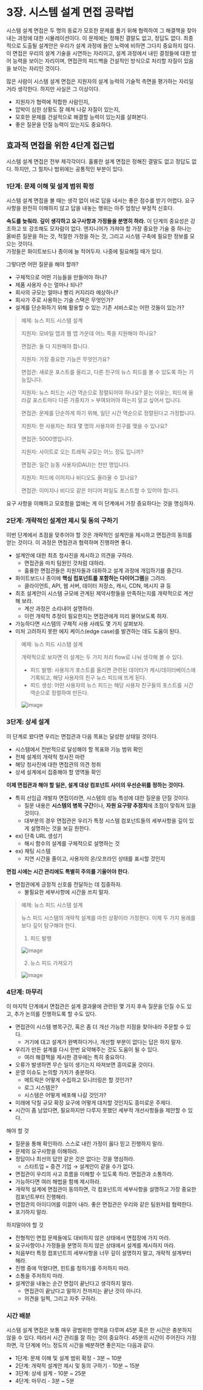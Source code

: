 # 3장. 시스템 설계 면접 공략법
시스템 설계 면접은 두 명의 동료가 모호한 문제를 풀기 위해 협력하여 그 해결책을 찾아내는 과정에 대한 시뮬레이션이다. 이 문제에는 정해진 결말도 없고, 정답도 없다. 최종적으로 도출될 설계안은 우리가 설계 과정에 들인 노력에 비하면 그다지 중요하지 않다.  
이 면접은 우리의 설계 기술을 시연하는 자리이고, 설계 과정에서 내린 결정들에 대한 방어 능력을 보이는 자리이며, 면접관의 피드백을 건설적인 방식으로 처리할 자질이 있음을 보이는 자리인 것이다.

많은 사람이 시스템 설계 면접은 지원자의 설계 능력의 기술적 측면을 평가하는 자리일 거라 생각한다. 하지만 사실은 그 이상이다.
- 지원자가 협력에 적합한 사람인지,
- 압박이 심한 상황도 잘 헤쳐 나갈 자질이 있는지,
- 모호한 문제를 건설적으로 해결할 능력이 있는지를 살펴본다.
- 좋은 질문을 던질 능력이 있는지도 중요하다.

## 효과적 면접을 위한 4단계 접근법
시스템 설계 면접은 전부 제각각이다. 훌륭한 설계 면접은 정해진 결말도 없고 정답도 없다. 하지만, 그 절차나 범위에는 공통적인 부분이 있다.

### 1단계: 문제 이해 및 설계 범위 확정
시스템 설계 면접을 볼 때는 생각 없이 바로 답을 내서는 좋은 점수를 받기 어렵다. 요구사항을 완전히 이해하지 않고 답을 내놓는 행위는 아주 엄청난 부정적 신호다.

**속도를 늦춰라. 깊이 생각하고 요구사항과 가정들을 분명히 하라.** 이 단계의 중요성은 강조하고 또 강조해도 모자람이 없다. 엔지니어가 가져야 할 가장 중요한 기술 중 하나는 올바른 질문을 하는 것, 적절한 가정을 하는 것, 그리고 시스템 구축에 필요한 정보를 모으는 것이다.  
가정들은 화이트보드나 종이에 늘 적어두자. 나중에 필요해질 때가 있다.

그렇다면 어떤 질문을 해야 할까?
- 구체적으로 어떤 기능들을 만들어야 하나?
- 제품 사용자 수는 얼마나 되나?
- 회사의 규모는 얼마나 빨리 커지리라 예상하나?
- 회사가 주로 사용하는 기술 스택은 무엇인가?
- 설계를 단순화하기 위해 활용할 수 있는 기존 서비스로는 어떤 것들이 있는가?

> 예제: 뉴스 피드 시스템 설계
> 
> 지원자: 모바일 앱과 웹 앱 가운데 어느 쪽을 지원해야 하나요?
> 
> 면접관: 둘 다 지원해야 합니다.
> 
> 지원자: 가장 중요한 기능은 무엇인가요?
> 
> 면접관: 새로운 포스트를 올리고, 다른 친구의 뉴스 피드를 볼 수 있도록 하는 기능입니다.
> 
> 지원자: 뉴스 피드는 시간 역순으로 정렬되어야 하나요? 묻는 이유는, 피드에 올라갈 포스트마다 다른 가중치가 > 부여되어야 하는지 알고 싶어서 입니다.
> 
> 면접관: 문제를 단순하게 하기 위해, 일단 시간 역순으로 정렬된다고 가정합니다.
> 
> 지원자: 한 사용자는 최대 몇 명의 사용자와 친구를 맺을 수 있나요?
> 
> 면접관: 5000명입니다.
> 
> 지원자: 사이트로 오는 트래픽 규모는 어느 정도 입니까?
> 
> 면접관: 일간 능동 사용자(DAU)는 천만 명입니다.
> 
> 지원자: 피드에 이미지나 비디오도 올라올 수 있나요?
> 
> 면접관: 이미지나 비디오 같은 미디어 파일도 포스트할 수 있어야 합니다.

요구 사항을 이해하고 모호함을 없애는 게 이 단계에서 가장 중요하다는 것을 명심하자.

### 2단계: 개략적인 설계안 제시 및 동의 구하기
이번 단계에서 초점을 맞추어야 할 것은 개략적인 설계안을 제시하고 면접관의 동의를 얻는 것이다. 이 과정은 면접관과 협력하며 진행하면 좋다.

- 설계안에 대한 최초 청사진을 제시하고 의견을 구하라.
  - 면접관을 마치 팀원인 것처럼 대하라.
  - 훌륭한 면접관들은 지원자들과 대화하고 설계 과정에 개입하기를 즐긴다.
- 화이트보드나 종이에 **핵심 컴포넌트를 포함하는 다이어그램**을 그려라.
  - 클라이언트, API, 웹 서버, 데이터 저장소, 캐시, CDN, 메시지 큐 등
- 최초 설계안이 시스템 규모에 관계된 제약사항들을 만족하는지를 개략적으로 계산해 보라.
  - 계산 과정은 소리내어 설명하라.
  - 이런 개략적 추정이 필요한지는 면접관에게 미리 물어보도록 하자.
- 가능하다면 시스템의 구체적 사용 사례도 몇 가지 살펴보자.
- 미처 고려하지 못한 에지 케이스(edge case)를 발견하는 데도 도움이 된다.

> 예제: 뉴스 피드 시스템 설계
> 
> 개략적으로 보자면 이 설계는 두 가지 처리 flow로 나눠 생각해 볼 수 있다.
> - 피드 발행: 사용자가 포스트를 올리면 관련된 데이터가 캐시/데이터베이스에 기록되고, 해당 사용자의 친구 뉴스 피드에 뜨게 된다.
> - 피드 생성: 어떤 사용자의 뉴스 피드는 해당 사용자 친구들의 포스트를 시간 역순으로 정렬하여 만든다.
> 
> ![image](https://github.com/alanhakhyeonsong/LetsReadBooks/assets/60968342/e301a318-fe6c-4a68-a5a4-4430291e0054)

### 3단계: 상세 설계
이 단계로 왔다면 우리는 면접관과 다음 목표는 달성한 상태일 것이다.
- 시스템에서 전반적으로 달성해야 할 목표와 기능 범위 확인
- 전체 설계의 개략적 청사진 마련
- 해당 청사진에 대한 면접관의 의견 청취
- 상세 설계에서 집중해야 할 영역들 확인

**이제 면접관과 해야 할 일은, 설계 대상 컴포넌트 사이의 우선순위를 정하는 것이다.**
- 특히 선임급 개발자 면접이라면, 시스템의 성능 특성에 대한 질문을 던질 것이다.
  - 질문 내용은 **시스템의 병목 구간**이나, **자원 요구량 추정치**에 초점이 맞춰져 있을 것이다.
  - 대부분의 경우 면접관은 우리가 특정 시스템 컴포넌트들의 세부사항을 깊이 있게 설명하는 것을 보길 원한다.
- ex) 단축 URL 생성기
  - 해시 함수의 설계를 구체적으로 설명하는 것
- ex) 채팅 시스템
  - 지연 시간을 줄이고, 사용자의 온/오프라인 상태를 표시할 것인지

**면접 시에는 시간 관리에도 특별히 주의를 기울어야 한다.**
- 면접관에게 긍정적 신호를 전달하는 데 집중하자.
  - 불필요한 세부사항에 시간을 쓰지 말자.

> 예제: 뉴스 피드 시스템 설계
> 
> 뉴스 피드 시스템의 개략적 설계를 마친 상황이라 가정한다. 이제 두 가지 용례를 보다 깊이 탐구해야 한다.
> 1. 피드 발행
> 
> ![image](https://github.com/alanhakhyeonsong/LetsReadBooks/assets/60968342/6e443882-18bd-4bf9-8418-349ee3f58b23)
> 
> 2. 뉴스 피드 가져오기
> 
> ![image](https://github.com/alanhakhyeonsong/LetsReadBooks/assets/60968342/4386d5ff-6136-469a-8603-f743acdbe1f8)

### 4단계: 마무리
이 마지막 단계에서 면접관은 설계 결과물에 관련된 몇 가지 후속 질문을 던질 수도 있고, 추가 논의를 진행하도록 할 수도 있다.

- 면접관이 시스템 병목구간, 혹은 좀 더 개선 가능한 지점을 찾아내라 주문할 수 있다.
  - 거기에 대고 설계가 완벽하다거나, 개선할 부분이 없다는 답은 하지 말자.
- 우리가 만든 설계를 다시 한번 요약해주는 것도 도움이 될 수 있다.
  - 여러 해결책을 제시한 경우에는 특히 중요하다.
- 오류가 발생하면 무슨 일이 생기는지 따져보면 흥미로울 것이다.
- 운영 이슈도 논의할 가치가 충분하다.
  - 메트릭은 어떻게 수집하고 모니터링은 할 것인가?
  - 로그 시스템은?
  - 시스템은 어떻게 배포해 나갈 것인가?
- 미래에 닥칠 규모 확장 요구에 어떻게 대처할 것인지도 흥미로운 주제다.
- 시간이 좀 남았다면, 필요하지만 다루지 못했던 세부적 개선사항들을 제안할 수 있다.

해야 할 것
- 질문을 통해 확인하라. 스스로 내린 가정이 옳다 믿고 진행하지 말라.
- 문제의 요구사항을 이해하라.
- 정답이나 최선의 답안 같은 것은 없다는 것을 명심하라.
  - 스타트업 = 중견 기업 → 설계안이 같을 수가 없다.
- 면접관이 우리의 사고 흐름을 이해할 수 있도록 하라. 면접관과 소통하라.
- 가능하다면 여러 해법을 함께 제시하라.
- 개략적 설계에 면접관이 동의하면, 각 컴포넌트의 세부사항을 설명하고 가장 중요한 컴포넌트부터 진행해라.
- 면접관의 아이디어를 이끌어 내라. 좋은 면접관은 우리와 같은 팀원처럼 협력한다.
- 포기하지 말라.

하지말아야 할 것
- 전형적인 면접 문제들에도 대비하지 않은 상태에서 면접장에 가지 마라.
- 요구사항이나 가정들을 분명히 하지 않은 상태에서 설계를 제시하지 마라.
- 처음부터 특정 컴포넌트의 세부사항을 너무 깊이 설명하지 말고, 개략적 설계부터 해라.
- 진행 중에 막혔다면, 힌트를 청하기를 주저하지 마라.
- 소통을 주저하지 마라.
- 설계안을 내놓는 순간 면접이 끝난다고 생각하지 말라.
  - 면접관이 끝났다고 말하기 전까지는 끝난 것이 아니다.
  - 의견을 일찍, 그리고 자주 구하라.

### 시간 배분
시스템 설계 면접은 보통 매우 광범위한 영역을 다루며 45분 혹은 한 시간은 충분하지 않을 수 있다. 따라서 시간 관리를 잘 하는 것이 중요하다. 45분의 시간이 주어진다 가정하면, 각 단계에 어느 정도의 시간을 배분하면 좋은지는 다음과 같다.
- 1단계: 문제 이해 및 설계 범위 확정 - 3분 ~ 10분
- 2단계: 개략적 설계안 제시 및 동의 구하기 - 10분 ~ 15분
- 3단계: 상세 설계 - 10분 ~ 25분
- 4단계: 마무리 - 3분 ~ 5분